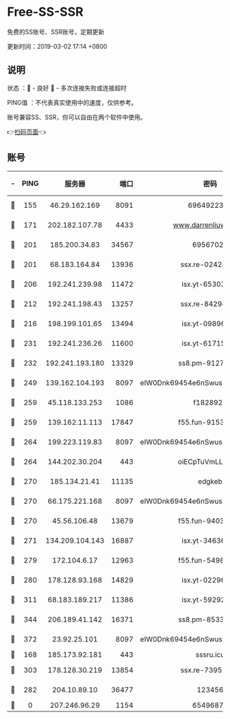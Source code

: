 # Free-SS-SSR

免费的SS账号、SSR账号，定期更新

更新时间：2019-03-02 17:14 +0800

## 说明

状态     ：🙂 - 良好 🙁 - 多次连接失败或连接超时

PING值   ：不代表真实使用中的速度，仅供参考。

账号兼容SS、SSR，你可以自由在两个软件中使用。

👉[扫码页面](https://liesauer.github.io/free-ss-ssr.github.io/)👈

## 账号

|-|PING|服务器|端口|密码|加密方式|区域|
|:----:|:----:|:-----:|-----:|:----:|:----:|:----:|
|🙂|155|46.29.162.169|8091|6964922356|aes-256-cfb|RU|
|🙂|171|202.182.107.78|4433|www.darrenliuwei.com|aes-256-cfb|JP|
|🙂|201|185.200.34.83|34567|69567020|aes-256-cfb|US|
|🙂|201|68.183.164.84|13936|ssx.re-02428773|aes-256-cfb|US|
|🙂|206|192.241.239.98|11472|isx.yt-65303536|aes-256-cfb|US|
|🙂|212|192.241.198.43|13257|ssx.re-84294373|aes-256-cfb|US|
|🙂|216|198.199.101.65|13494|isx.yt-09896411|aes-256-cfb|US|
|🙂|231|192.241.236.26|11600|isx.yt-61715029|aes-256-cfb|US|
|🙂|232|192.241.193.180|13329|ss8.pm-91273278|aes-256-cfb|US|
|🙂|249|139.162.104.193|8097|eIW0Dnk69454e6nSwuspv9DmS201tQ0D|aes-256-cfb|JP|
|🙂|259|45.118.133.253|1086|f1828920|aes-256-cfb|SG|
|🙂|259|139.162.11.113|17847|f55.fun-91530926|aes-256-cfb|SG|
|🙂|264|199.223.119.83|8097|eIW0Dnk69454e6nSwuspv9DmS201tQ0D|aes-256-cfb|US|
|🙂|264|144.202.30.204|443|oiECpTuVmLLxk4Ts|aes-256-cfb|US|
|🙂|270|185.134.21.41|11135|edgkeb|aes-256-cfb|GB|
|🙂|270|66.175.221.168|8097|eIW0Dnk69454e6nSwuspv9DmS201tQ0D|aes-256-cfb|US|
|🙂|270|45.56.106.48|13679|f55.fun-94035018|aes-256-cfb|US|
|🙂|271|134.209.104.143|16887|isx.yt-34636284|aes-256-cfb|SG|
|🙂|279|172.104.6.17|12963|f55.fun-54984893|aes-256-cfb|US|
|🙂|280|178.128.93.168|14829|isx.yt-02296578|aes-256-cfb|SG|
|🙂|311|68.183.189.217|11386|isx.yt-59292721|aes-256-cfb|SG|
|🙂|344|206.189.41.142|16371|ss8.pm-85330521|aes-256-cfb|SG|
|🙂|372|23.92.25.101|8097|eIW0Dnk69454e6nSwuspv9DmS201tQ0D|aes-256-cfb|US|
|🙂|168|185.173.92.181|443|sssru.icu|rc4-md5|RU|
|🙂|303|178.128.30.219|13854|ssx.re-73952571|aes-256-cfb|SG|
|🙁|282|204.10.89.10|36477|123456|aes-256-cfb|US|
|🙁|0|207.246.96.29|1154|65496879|chacha20|US|

